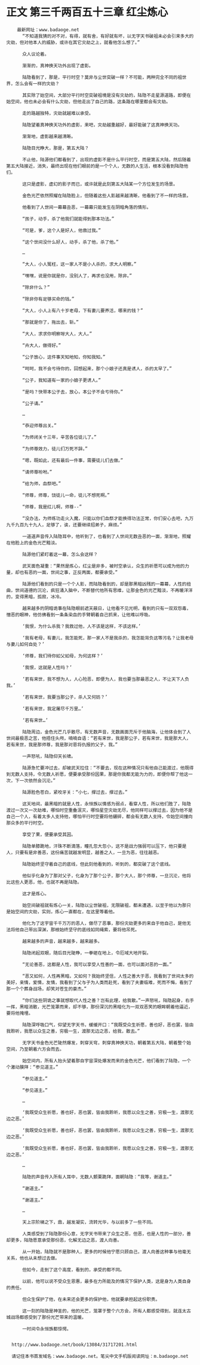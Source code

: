 # 正文 第三千两百五十三章 红尘炼心
        最新网址：www.badaoge.net
          “不知道我猜的对不对，有得，就有舍，有好就有坏，以无字天书破祖未必会引来多大的灾劫，但对他本人的威胁，或许在其它灾劫之上，就看他怎么想了。”
      
          众人议论着。
      
          渐渐的，真神换天功外出现了虚影。
      
          陆隐看到了，那是，平行时空？莫非与尘世突破一样？不可能，两种完全不同的祖世界，怎么会有一样的灾劫？
      
          其实除了始空间，大部分平行时空突破祖境是没有灾劫的，陆隐不走星源道路，即便在始空间，他也未必会有什么灾劫，但他走出了自己的路，这条路在哪里都会有灾劫。
      
          走的路越独特，灾劫就越难以承受。
      
          陆隐望着真神换天功外的虚影，来吧，灾劫越重越好，最好能破了这真神换天功。
      
          渐渐地，虚影越来越清晰。
      
          陆隐目光睁大，那是，第五大陆？
      
          不止他，陆源他们都看到了，出现的虚影不是什么平行时空，而是第五大陆，然后随着第五大陆接近，消失，最终出现在他们眼前的是一个个人，无数的人生活，根本没看到陆隐他们。
      
          这只是虚影，虚幻的影子而已，或许就是此刻第五大陆某一个方位发生的场景。
      
          金色光芒依然照耀在陆隐脸上，但随着这些人影越来越清晰，他看到了不一样的场景。
      
          他看到了人世间一幕幕丑恶，一幕幕只能发生在阴暗角落的情形。
      
          “孩子，动手，杀了他我们就能得到那本功法。”
      
          “可是，爹，这个人是好人，他救过我。”
      
          “这个世间没什么好人，动手，杀了他，杀了他。”
      
          …
      
          “大人，小人冤枉，这一家人不是小人杀的，求大人明察。”
      
          “嘿嘿，说是你就是你，没别人了，再求也没用，除非。”
      
          “除非什么？”
      
          “除非你有足够买命的钱。”
      
          “大人，小人上有八十岁老母，下有妻儿要养活，哪来的钱？”
      
          “那就是你了，拖出去，斩。”
      
          “大人，求求你明察呀大人，大人。”
      
          “卉大人，做得好。”
      
          “公子放心，这件事天知地知，你知我知。”
      
          “呵呵，我不会亏待你的，回想起来，那个小娘子还真是诱人，杀的太早了。”
      
          “公子，我知道有一家的小娘子更诱人。”
      
          “是吗？快带本公子去，放心，本公子不会亏待你。”
      
          “公子请。”
      
          …
      
          “恭迎师尊出关。”
      
          “为师闭关十三年，辛苦各位徒儿了。”
      
          “为师尊效力，徒儿们万死不辞。”
      
          “嗯，既如此，还有最后一件事，需要徒儿们去做。”
      
          “请师尊吩咐。”
      
          “给为师，血祭吧。”
      
          “师尊，师尊，饶徒儿一命，徒儿不想死啊。”
      
          “师尊，我是红儿啊，师尊--”
      
          “没办法，为师练功走火入魔，只能以你们血祭才能换得功法正常，你们安心去吧，九万九千九百九十九人，足够了，诶，还要继续招弟子，麻烦。”
      
          一道道声音传入陆隐耳中，他听到了，也看到了人世间无数丑恶的一面，渐渐地，照耀在他脸上的金色光芒黯淡。
      
          陆源他们紧盯着这一幕，怎么会这样？
      
          武天面色凝重：“果然是炼心，红尘是非多，被时空承认，众生的祈愿可以成为他的力量，却也有恶的一面，世间之事，正反两面，都要承受。”
      
          陆源他们看到的只是一个个人影，而陆隐看到的，却是那黑暗凶残的一幕幕，人性的扭曲，世间道德的沉沦，疯狂涌入脑中，不断替代他所有思维，让那金色的光芒黯淡，不再暖洋洋的，变得黑暗，孤寂，冰冷。
      
          越来越多的阴暗诡事在陆隐眼前遮天蔽日，让他看不见光明，看到的只有一双双怨毒，憎恶的眼神，他仿佛看到一条条染血的手臂朝着自己抓来，让他难以呼吸。
      
          ‘我恨，为什么杀我？我救过他，人不该是这样，不该这样。’
      
          ‘我有老母，有妻儿，我怎能死，那一家人不是我杀的，我怎能背负这等污名？让我老母与妻儿如何自处？’
      
          ‘师尊，我们待你如父如母，为何这样？’
      
          ‘我恨，这就是人性吗？’
      
          ‘若有来世，我不想为人，人心险恶，即便为人，我也要当那最恶之人，不让天下人负我。’
      
          ‘若有来世，我要当那公子，杀人又何妨？’
      
          ‘若有来世，我定屠尽千万里…’
      
          ‘若有来世…’
      
          陆隐周边，金色光芒几乎散尽，有无数声音，无数画面充斥于他脑海，让他体会到了人世间最极恶之苦，他捂住头颅，喃喃自语：“若有来世，我是那公子，若有来世，我是那大人，若有来世，我是那师尊，我是那对恩将仇报的父子，我。”
      
          一声怒吼，陆隐仰天长啸。
      
          陆源急忙要冲过去，却被武天拉住：“不要去，现在这种情况只有他自己能渡过，他既得到无数人支持，令无数人祈愿，便要承受那份因果，那是你我都无能为力的，即便你帮了他这一次，下一次依然会沉沦。”
      
          陆源脸色苍白，紧咬牙关：“小七，撑过去，撑过去。”
      
          这天地间，最黑暗的就是人性，永恒族以情感为弱点，看穿人性，所以他们胜了，陆隐渡过一次又一次劫难，哪怕时空重叠泯灭，哪怕星空灾劫无尽，他同样可以撑过去，因为他不是自己一个人，有着太多人支持他，哪怕平行时空要将他碾碎，都会有无数人支持，令始空间撞向那众多的平行时空。
      
          享受了果，便要承受其因。
      
          陆隐单膝跪地，汗珠不断滴落，瞳孔忽大忽小，这不是战力强弱可以压下，他只要是人，只要有是非善恶，这份痛苦就越发明显，越善之人，一旦为恶，往往越恶。
      
          陆隐始终坚守着自己的底线，但此刻他看到的，听到的，都突破了这个底线。
      
          他似乎化身为了那对父子，化身为了那个公子，那个大人，那个师尊，一旦沉沦，他将比这些人更恶，他，也就不再是陆隐。
      
          这才是炼心。
      
          始空间破祖就有炼心一关，陆隐以尘世破祖，无限破祖，都未遭遇，以至于他以为那只是始空间的灾劫，实则，炼心一直都在，在这里等着他。
      
          他化为了这宇宙千千万万的恶人，做尽了恶事，那份灾劫更多的来自于他自己，是他无法将他自己带出深渊，那根始终坚守的底线如同绳索，要将他吊死。
      
          越来越多的声音，越来越多，越来越多。
      
          陆隐闭起双眼，随后目光陡睁，一拳砸在地上，令厄域大地开裂。
      
          “无论善恶，这都是人性，我可以享受人性善的一面，也可以面对恶的一面。”
      
          “恶又如何，人性再黑暗，又如何？我始终坚信，人性之善大于恶，我看到了世间太多的美好，亲情，爱情，友情，我看到了父与子为人类而赴死，看到了夫妻临难，死而不悔，看到了那一个个葬身战场，却笑对苍生的豪杰。”
      
          “你们这些阴诡之事就想取代人性之善？岂有此理，给我散。”一声怒吼，陆隐起身，右手一挥，黑暗消散，光芒笼罩而来，却不够，那份深沉的黑暗化为一双双恶笑的眼眸朝着他逼近，要将他掩埋。
      
          陆隐深呼吸口气，仰望无字天书，缓缓开口：“我既受众生祈愿，善也好，恶也罢，皆由我聆听，我愿以众生之善，穷极一生，渡那无边之恶，给我，散去。”
      
          无字天书金色光芒陡然爆发，刺穿天穹，刺穿真神换天功，朝着第五大陆，朝着整个始空间，乃至朝着六方会而去。
      
          始空间内，所有人抬头望着那自宇宙深处爆发而来的金色光芒，他们看到了陆隐，一个个激动膜拜：“参见道主。”
      
          “参见道主。”
      
          “参见道主。”
      
          …
      
          ‘我既受众生祈愿，善也好，恶也罢，皆由我聆听，我愿以众生之善，穷极一生，渡那无边之恶。’
      
          ‘我既受众生祈愿，善也好，恶也罢，皆由我聆听，我愿以众生之善，穷极一生，渡那无边之恶。’
      
          ‘我既受众生祈愿，善也好，恶也罢，皆由我聆听，我愿以众生之善，穷极一生，渡那无边之恶。’
      
          …
      
          陆隐的声音传入所有人耳中，无数人颤栗跪拜，面朝陆隐：“我等，谢道主。”
      
          “谢道主。”
      
          “谢道主。”
      
          …
      
          天上宗阶梯之下，鼎，越发凝实，流转光华，与以前多了一些不同。
      
          人类感受到了陆隐那份心意，无字天书带来了众生之恶，但恶，也是人性的一部分，善却更多，陆隐愿意承受那份恶，化解无边之恶，渡人向善。
      
          从一开始，陆隐就不是那种人，更多的时候他宁愿只顾自己，渡人向善这种事与他毫无关系，他也从未想过去做。
      
          但如今，走到了这个高度，看到的，承受的都不同。
      
          以前，他可以说不受众生恩惠，最多在力所能及的情况下保护人类，这是身为人类自身的责任。
      
          但众生保护了他，在未来还会更多的保护他，他就要承担起这份职责。
      
          这一刻的陆隐是神圣的，他的光芒，笼罩于整个六方会，所有人都感受得到，就连太古城战场都感受到了那份光芒带来的温暖。
      
          一时间令永恒族都惊愕。
      
      
      http://www.badaoge.net/book/13084/31717201.html
      
      请记住本书首发域名：www.badaoge.net。笔尖中文手机版阅读网址：m.badaoge.net